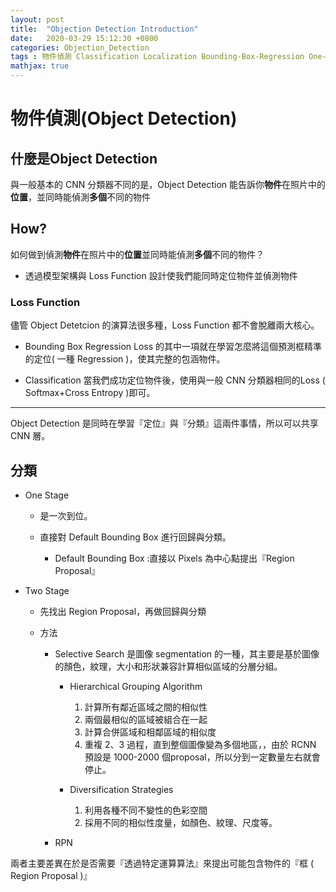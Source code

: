 ```yaml
---
layout: post
title:  "Objection Detection Introduction"
date:   2020-03-29 15:12:30 +0800
categories: Objection_Detection
tags : 物件偵測 Classification Localization Bounding-Box-Regression One-Stage Two-Stage
mathjax: true
---
```


# 物件偵測(Object Detection)

## 什麼是Object Detection
與一般基本的 CNN 分類器不同的是，Object Detection 能告訴你**物件**在照片中的**位置**，並同時能偵測**多個**不同的物件

## How?
如何做到偵測**物件**在照片中的**位置**並同時能偵測**多個**不同的物件？
* 透過模型架構與 Loss Function 設計使我們能同時定位物件並偵測物件

### Loss Function

儘管 Object Detetcion 的演算法很多種，Loss Function 都不會脫離兩大核心。
* Bounding Box Regression
	Loss 的其中一項就在學習怎麼將這個預測框精準的定位( 一種 Regression )，使其完整的包涵物件。
	
* Classification
	當我們成功定位物件後，使用與一般 CNN 分類器相同的Loss ( Softmax+Cross Entropy )即可。

---		

Object Detection 是同時在學習『定位』與『分類』這兩件事情，所以可以共享 CNN 層。

## 分類

* One Stage
		
	* 是一次到位。
		
	* 直接對 Default Bounding Box 進行回歸與分類。
		* Default Bounding Box :直接以 Pixels 為中心點提出『Region Proposal』
		
	
* Two Stage 
		
	* 先找出 Region Proposal，再做回歸與分類

	* 方法
			
		* Selective Search 
			是圖像 segmentation 的一種，其主要是基於圖像的顏色，紋理，大小和形狀兼容計算相似區域的分層分組。
				 
			* Hierarchical Grouping Algorithm
				 
				1. 計算所有鄰近區域之間的相似性
				2. 兩個最相似的區域被組合在⼀起
				3. 計算合併區域和相鄰區域的相似度
				4. 重複 2、3 過程，直到整個圖像變為多個地區，，由於 RCNN 預設是 1000-2000 個proposal，所以分到一定數量左右就會停止。
				 
			* Diversification Strategies
				 
				1. 利用各種不同不變性的色彩空間
				2. 採用不同的相似性度量，如顏色、紋理、尺度等。

					
		* RPN

兩者主要差異在於是否需要『透過特定運算算法』來提出可能包含物件的『框 ( Region Proposal )』